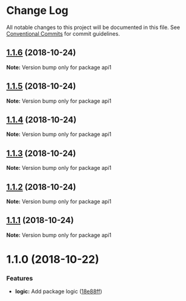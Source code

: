 # Change Log

All notable changes to this project will be documented in this file.
See [Conventional Commits](https://conventionalcommits.org) for commit guidelines.

## [1.1.6](https://github.com/andreaspalsson/monotest/compare/api1@1.1.5...api1@1.1.6) (2018-10-24)

**Note:** Version bump only for package api1





## [1.1.5](https://github.com/andreaspalsson/monotest/compare/api1@1.1.4...api1@1.1.5) (2018-10-24)

**Note:** Version bump only for package api1





## [1.1.4](https://github.com/andreaspalsson/monotest/compare/api1@1.1.3...api1@1.1.4) (2018-10-24)

**Note:** Version bump only for package api1





## [1.1.3](https://github.com/andreaspalsson/monotest/compare/api1@1.1.2...api1@1.1.3) (2018-10-24)

**Note:** Version bump only for package api1





## [1.1.2](https://github.com/andreaspalsson/monotest/compare/api1@1.1.1...api1@1.1.2) (2018-10-24)

**Note:** Version bump only for package api1





## [1.1.1](https://github.com/andreaspalsson/monotest/compare/api1@1.1.0...api1@1.1.1) (2018-10-24)

**Note:** Version bump only for package api1





# 1.1.0 (2018-10-22)


### Features

* **logic:** Add package logic ([18e88ff](https://github.com/andreaspalsson/monotest/commit/18e88ff))
